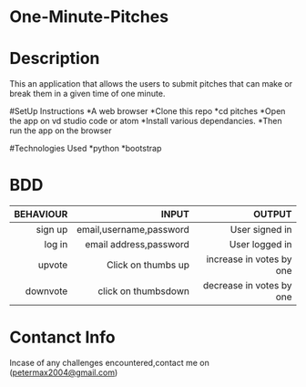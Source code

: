# One-Minute-Pitches

# Description
This an application that allows the users to submit pitches that can make or break them in a given time of one minute.

#SetUp Instructions
*A web browser
*Clone this repo
*cd pitches
*Open the app on vd studio code or atom
*Install various dependancies.
*Then run the app on the browser

#Technologies Used
*python
*bootstrap

# BDD
|BEHAVIOUR|INPUT|OUTPUT|
|--------:|-----:|-----:|
|sign up|email,username,password|User signed in|
|log in|email address,password|User logged in|
|upvote|Click on thumbs up|increase in votes by one|
|downvote|click on thumbsdown|decrease in votes by one|

# Contanct Info
Incase of any challenges encountered,contact me on (petermax2004@gmail.com)
